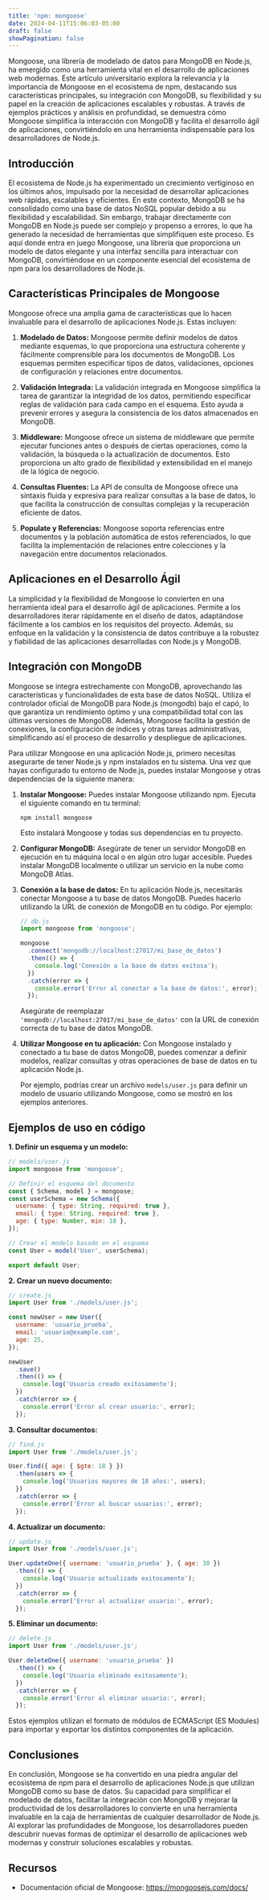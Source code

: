 ```yaml
---
title: 'npm: mongoose'
date: 2024-04-11T15:06:03-05:00
draft: false
showPagination: false
---
```


Mongoose, una librería de modelado de datos para MongoDB en Node.js, ha emergido como una herramienta vital en el desarrollo de aplicaciones web modernas. Este artículo universitario explora la relevancia y la importancia de Mongoose en el ecosistema de npm, destacando sus características principales, su integración con MongoDB, su flexibilidad y su papel en la creación de aplicaciones escalables y robustas. A través de ejemplos prácticos y análisis en profundidad, se demuestra cómo Mongoose simplifica la interacción con MongoDB y facilita el desarrollo ágil de aplicaciones, convirtiéndolo en una herramienta indispensable para los desarrolladores de Node.js.

## Introducción

El ecosistema de Node.js ha experimentado un crecimiento vertiginoso en los últimos años, impulsado por la necesidad de desarrollar aplicaciones web rápidas, escalables y eficientes. En este contexto, MongoDB se ha consolidado como una base de datos NoSQL popular debido a su flexibilidad y escalabilidad. Sin embargo, trabajar directamente con MongoDB en Node.js puede ser complejo y propenso a errores, lo que ha generado la necesidad de herramientas que simplifiquen este proceso. Es aquí donde entra en juego Mongoose, una librería que proporciona un modelo de datos elegante y una interfaz sencilla para interactuar con MongoDB, convirtiéndose en un componente esencial del ecosistema de npm para los desarrolladores de Node.js.

## Características Principales de Mongoose

Mongoose ofrece una amplia gama de características que lo hacen invaluable para el desarrollo de aplicaciones Node.js. Estas incluyen:

1. **Modelado de Datos:**
   Mongoose permite definir modelos de datos mediante esquemas, lo que proporciona una estructura coherente y fácilmente comprensible para los documentos de MongoDB. Los esquemas permiten especificar tipos de datos, validaciones, opciones de configuración y relaciones entre documentos.

2. **Validación Integrada:**
   La validación integrada en Mongoose simplifica la tarea de garantizar la integridad de los datos, permitiendo especificar reglas de validación para cada campo en el esquema. Esto ayuda a prevenir errores y asegura la consistencia de los datos almacenados en MongoDB.

3. **Middleware:**
   Mongoose ofrece un sistema de middleware que permite ejecutar funciones antes o después de ciertas operaciones, como la validación, la búsqueda o la actualización de documentos. Esto proporciona un alto grado de flexibilidad y extensibilidad en el manejo de la lógica de negocio.

4. **Consultas Fluentes:**
   La API de consulta de Mongoose ofrece una sintaxis fluida y expresiva para realizar consultas a la base de datos, lo que facilita la construcción de consultas complejas y la recuperación eficiente de datos.

5. **Populate y Referencias:**
   Mongoose soporta referencias entre documentos y la población automática de estos referenciados, lo que facilita la implementación de relaciones entre colecciones y la navegación entre documentos relacionados.

## Aplicaciones en el Desarrollo Ágil

La simplicidad y la flexibilidad de Mongoose lo convierten en una herramienta ideal para el desarrollo ágil de aplicaciones. Permite a los desarrolladores iterar rápidamente en el diseño de datos, adaptándose fácilmente a los cambios en los requisitos del proyecto. Además, su enfoque en la validación y la consistencia de datos contribuye a la robustez y fiabilidad de las aplicaciones desarrolladas con Node.js y MongoDB.

## Integración con MongoDB

Mongoose se integra estrechamente con MongoDB, aprovechando las características y funcionalidades de esta base de datos NoSQL. Utiliza el controlador oficial de MongoDB para Node.js (mongodb) bajo el capó, lo que garantiza un rendimiento óptimo y una compatibilidad total con las últimas versiones de MongoDB. Además, Mongoose facilita la gestión de conexiones, la configuración de índices y otras tareas administrativas, simplificando así el proceso de desarrollo y despliegue de aplicaciones.

Para utilizar Mongoose en una aplicación Node.js, primero necesitas asegurarte de tener Node.js y npm instalados en tu sistema. Una vez que hayas configurado tu entorno de Node.js, puedes instalar Mongoose y otras dependencias de la siguiente manera:

1. **Instalar Mongoose:**
   Puedes instalar Mongoose utilizando npm. Ejecuta el siguiente comando en tu terminal:

   ```
   npm install mongoose
   ```

   Esto instalará Mongoose y todas sus dependencias en tu proyecto.

2. **Configurar MongoDB:**
   Asegúrate de tener un servidor MongoDB en ejecución en tu máquina local o en algún otro lugar accesible. Puedes instalar MongoDB localmente o utilizar un servicio en la nube como MongoDB Atlas.

3. **Conexión a la base de datos:**
   En tu aplicación Node.js, necesitarás conectar Mongoose a tu base de datos MongoDB. Puedes hacerlo utilizando la URL de conexión de MongoDB en tu código. Por ejemplo:

   ```javascript
   // db.js
   import mongoose from 'mongoose';

   mongoose
     .connect('mongodb://localhost:27017/mi_base_de_datos')
     .then(() => {
       console.log('Conexión a la base de datos exitosa');
     })
     .catch(error => {
       console.error('Error al conectar a la base de datos:', error);
     });
   ```

   Asegúrate de reemplazar `'mongodb://localhost:27017/mi_base_de_datos'` con la URL de conexión correcta de tu base de datos MongoDB.

4. **Utilizar Mongoose en tu aplicación:**
   Con Mongoose instalado y conectado a tu base de datos MongoDB, puedes comenzar a definir modelos, realizar consultas y otras operaciones de base de datos en tu aplicación Node.js.

   Por ejemplo, podrías crear un archivo `models/user.js` para definir un modelo de usuario utilizando Mongoose, como se mostró en los ejemplos anteriores.

## Ejemplos de uso en código

**1. Definir un esquema y un modelo:**

```javascript
// models/user.js
import mongoose from 'mongoose';

// Definir el esquema del documento
const { Schema, model } = mongoose;
const userSchema = new Schema({
  username: { type: String, required: true },
  email: { type: String, required: true },
  age: { type: Number, min: 18 },
});

// Crear el modelo basado en el esquema
const User = model('User', userSchema);

export default User;
```

**2. Crear un nuevo documento:**

```javascript
// create.js
import User from './models/user.js';

const newUser = new User({
  username: 'usuario_prueba',
  email: 'usuario@example.com',
  age: 25,
});

newUser
  .save()
  .then(() => {
    console.log('Usuario creado exitosamente');
  })
  .catch(error => {
    console.error('Error al crear usuario:', error);
  });
```

**3. Consultar documentos:**

```javascript
// find.js
import User from './models/user.js';

User.find({ age: { $gte: 18 } })
  .then(users => {
    console.log('Usuarios mayores de 18 años:', users);
  })
  .catch(error => {
    console.error('Error al buscar usuarios:', error);
  });
```

**4. Actualizar un documento:**

```javascript
// update.js
import User from './models/user.js';

User.updateOne({ username: 'usuario_prueba' }, { age: 30 })
  .then(() => {
    console.log('Usuario actualizado exitosamente');
  })
  .catch(error => {
    console.error('Error al actualizar usuario:', error);
  });
```

**5. Eliminar un documento:**

```javascript
// delete.js
import User from './models/user.js';

User.deleteOne({ username: 'usuario_prueba' })
  .then(() => {
    console.log('Usuario eliminado exitosamente');
  })
  .catch(error => {
    console.error('Error al eliminar usuario:', error);
  });
```

Estos ejemplos utilizan el formato de módulos de ECMAScript (ES Modules) para importar y exportar los distintos componentes de la aplicación.

## Conclusiones

En conclusión, Mongoose se ha convertido en una piedra angular del ecosistema de npm para el desarrollo de aplicaciones Node.js que utilizan MongoDB como su base de datos. Su capacidad para simplificar el modelado de datos, facilitar la integración con MongoDB y mejorar la productividad de los desarrolladores lo convierte en una herramienta invaluable en la caja de herramientas de cualquier desarrollador de Node.js. Al explorar las profundidades de Mongoose, los desarrolladores pueden descubrir nuevas formas de optimizar el desarrollo de aplicaciones web modernas y construir soluciones escalables y robustas.

## Recursos

- Documentación oficial de Mongoose: https://mongoosejs.com/docs/
